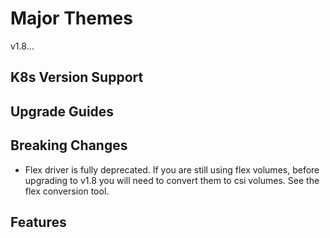 # Major Themes

v1.8...

## K8s Version Support

## Upgrade Guides

## Breaking Changes

- Flex driver is fully deprecated. If you are still using flex volumes, before upgrading to v1.8
  you will need to convert them to csi volumes. See the flex conversion tool.

## Features
